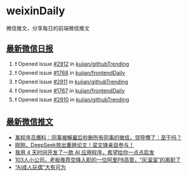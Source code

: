 # weixinDaily
微信推文，分享每日的前端微信推文

## [最新微信日报](https://github.com/kujian/weixinDaily/issues)

<!--START_SECTION:activity-->
1. ❗ Opened issue [#2912](https://github.com/kujian/githubTrending/issues/2912) in [kujian/githubTrending](https://github.com/kujian/githubTrending)
2. ❗ Opened issue [#1768](https://github.com/kujian/frontendDaily/issues/1768) in [kujian/frontendDaily](https://github.com/kujian/frontendDaily)
3. ❗ Opened issue [#2911](https://github.com/kujian/githubTrending/issues/2911) in [kujian/githubTrending](https://github.com/kujian/githubTrending)
4. ❗ Opened issue [#1767](https://github.com/kujian/frontendDaily/issues/1767) in [kujian/frontendDaily](https://github.com/kujian/frontendDaily)
5. ❗ Opened issue [#2910](https://github.com/kujian/githubTrending/issues/2910) in [kujian/githubTrending](https://github.com/kujian/githubTrending)
<!--END_SECTION:activity-->


## [最新微信推文](https://weixin.qdkfweb.cn/)

<!-- BLOG-POST-LIST:START -->
- [某程序员爆料：同事被解雇后秒删所有同事的微信，领导懵了：至于吗？](https://weixin.qdkfweb.cn/63780.html)
- [刚刚，DeepSeek放出重磅论文！梁文锋亲自参与！](https://weixin.qdkfweb.cn/63747.html)
- [我用 4 天时间开发了一款 AI 应用程序，希望给你一点点启发](https://weixin.qdkfweb.cn/63740.html)
- [103人小公司。老板推荐空降入职的一位阿里P8高管，“灰溜溜”的离职了](https://weixin.qdkfweb.cn/63757.html)
- [“AI成人玩偶”大有可为](https://weixin.qdkfweb.cn/63784.html)
<!-- BLOG-POST-LIST:END -->